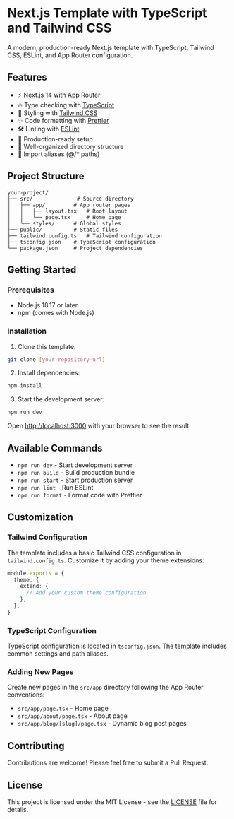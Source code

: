 # Next.js Template with TypeScript and Tailwind CSS

A modern, production-ready Next.js template with TypeScript, Tailwind CSS, ESLint, and App Router configuration.

## Features

- ⚡️ [Next.js](https://nextjs.org) 14 with App Router
- 🔥 Type checking with [TypeScript](https://www.typescriptlang.org)
- 💎 Styling with [Tailwind CSS](https://tailwindcss.com)
- ✨ Code formatting with [Prettier](https://prettier.io)
- 🛠 Linting with [ESLint](https://eslint.org)
- 📱 Production-ready setup
- 📁 Well-organized directory structure
- 🎯 Import aliases (@/* paths)

## Project Structure

```
your-project/
├── src/              # Source directory
│   ├── app/         # App router pages
│   │   ├── layout.tsx   # Root layout
│   │   └── page.tsx     # Home page
│   └── styles/      # Global styles
├── public/          # Static files
├── tailwind.config.ts   # Tailwind configuration
├── tsconfig.json    # TypeScript configuration
└── package.json     # Project dependencies
```

## Getting Started

### Prerequisites

- Node.js 18.17 or later
- npm (comes with Node.js)

### Installation

1. Clone this template:
```bash
git clone [your-repository-url]
```

2. Install dependencies:
```bash
npm install
```

3. Start the development server:
```bash
npm run dev
```

Open [http://localhost:3000](http://localhost:3000) with your browser to see the result.

## Available Commands

- `npm run dev` - Start development server
- `npm run build` - Build production bundle
- `npm run start` - Start production server
- `npm run lint` - Run ESLint
- `npm run format` - Format code with Prettier

## Customization

### Tailwind Configuration

The template includes a basic Tailwind CSS configuration in `tailwind.config.ts`. Customize it by adding your theme extensions:

```typescript
module.exports = {
  theme: {
    extend: {
      // Add your custom theme configuration
    },
  },
}
```

### TypeScript Configuration

TypeScript configuration is located in `tsconfig.json`. The template includes common settings and path aliases.

### Adding New Pages

Create new pages in the `src/app` directory following the App Router conventions:

- `src/app/page.tsx` - Home page
- `src/app/about/page.tsx` - About page
- `src/app/blog/[slug]/page.tsx` - Dynamic blog post pages

## Contributing

Contributions are welcome! Please feel free to submit a Pull Request.

## License

This project is licensed under the MIT License - see the [LICENSE](LICENSE) file for details.
